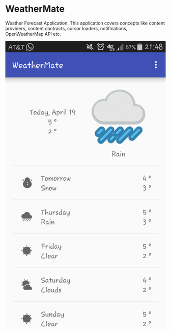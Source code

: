 # WeatherMate
Weather Forecast Application. This application covers concepts like content providers, content contracts, cursor loaders, notifications, OpenWeatherMap API etc.

![alt tag](https://github.com/cvryn7/WeatherMate/blob/master/MainPageRain.png)
